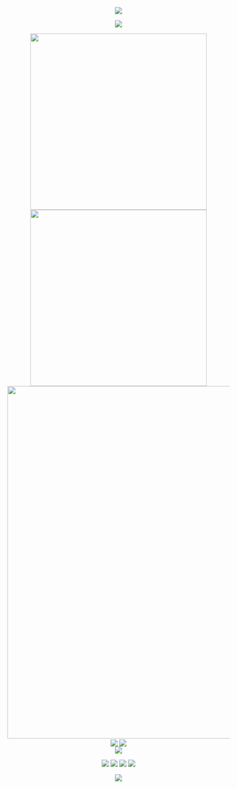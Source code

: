 <p align="center">
<img src="https://capsule-render.vercel.app/api?type=waving&color=gradient&height=300&&section=header&text=Start a wonderful day&fontSize=70&fontAlign=50&fontAlignY=30&desc=ren9901&descAlign=50&descSize=30&descAlignY=60&animation=twinkling" />
</p>


<p align="center">
<img src="https://readme-typing-svg.demolab.com?font=Orbitron&size=25&pause=1000&center=true&vCenter=true&random=false&width=600&lines=Welcome+to+my+GitHub+profile+page!;I+am+super+obsessed+with+programming!" />
</p>

<p align="center">
<!-- https://github.com/anuraghazra/github-readme-stats -->
<img align="center" width="400" src="https://github-readme-stats.vercel.app/api?username=ren9901&theme=transparent&include_all_commits=true&show_icons=true&hide_border=true" />
<!-- https://github.com/DenverCoder1/github-readme-streak-stats -->
<img align="center" width="400" src="https://streak-stats.demolab.com?user=ren9901&theme=transparent&date_format=%5BY.%5Dn.j&hide_border=true" />
<br/>
<!-- https://github.com/Ashutosh00710/github-readme-activity-graph -->
<img width="800" src="https://github-readme-activity-graph.vercel.app/graph?username=ren9901&theme=github-compact&hide_border=true&area=true">
<br/>
<!-- https://github.com/anuraghazra/github-readme-stats -->
<img align="center" src="https://github-readme-stats.vercel.app/api/wakatime?username=ren9901&theme=transparent&hide_border=true&layout=compact&langs_count=22" />
<!-- https://github.com/anuraghazra/github-readme-stats -->
<img align="center" src="https://github-readme-stats.vercel.app/api/top-langs/?username=ren9901&theme=transparent&hide_border=true&layout=donut-vertical&langs_count=6" />
<br/>
<!-- https://github.com/tandpfun/skill-icons -->
<img align="center" src="https://skillicons.dev/icons?i=java,spring,mysql,maven,linux,html,css,js,ts,md,vue,vite,webpack,sass,git,jenkins,docker,idea,vscode,discord,eclipse&theme=light" />
</p>



<p align="center">
<a href="https://github.com/ren9901"><img src="https://img.shields.io/badge/GitHub-ren9901-blue?logo=github" /></a>
<a href="https://www.renxiansheng.top"><img src="https://img.shields.io/badge/个人博客-renxiansheng.top-brightgreen.svg" /></a>
<img src="https://img.shields.io/badge/QQ-1984468885-green?logo=tencentqq" />
<!-- https://github.com/antonkomarev/github-profile-views-counter -->
<img src="https://komarev.com/ghpvc/?username=ren9901&abbreviated=true&color=yellow" />
</p>
<p align="center">
<img src="https://capsule-render.vercel.app/api?type=waving&color=gradient&height=300&&section=footer&text=THE%20END!&fontSize=90&fontAlign=50&fontAlignY=70&descAlign=50&descSize=30&descAlignY=40&animation=twinkling">
</p>

